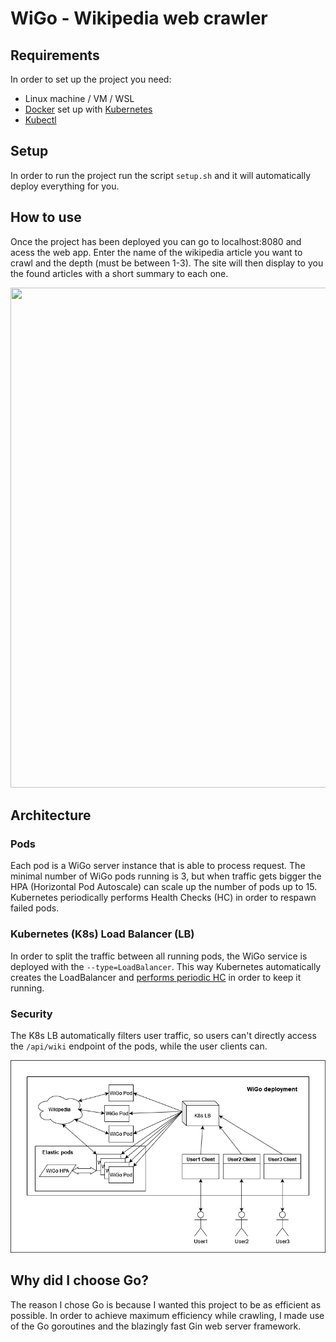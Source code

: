 # WiGo - Wikipedia web crawler
## Requirements
In order to set up the project you need:
* Linux machine / VM / WSL
* [Docker](https://www.docker.com/) set up with [Kubernetes](https://docs.docker.com/desktop/kubernetes/)
* [Kubectl](https://kubernetes.io/docs/tasks/tools/)
## Setup
In order to run the project run the script `setup.sh` and it will automatically deploy everything for you.

## How to use
Once the project has been deployed you can go to localhost:8080 and acess the web app. Enter the name of the wikipedia article you want to crawl and the depth (must be between 1-3). The site will then display to you the found articles with a short summary to each one.
<p align="center">
  <img src="https://github.com/aalyth/vct-wigo/assets/61279622/543212be-29e4-4c96-9f79-e5a5f00fb72d" width="850" height="800"/>
</p>

## Architecture
### Pods
Each pod is a WiGo server instance that is able to process request. The minimal number of WiGo pods running is 3, but when traffic gets bigger the HPA (Horizontal Pod Autoscale) can scale up the number of pods up to 15. Kubernetes periodically performs Health Checks (HC) in order to respawn failed pods.

### Kubernetes (K8s) Load Balancer (LB)
In order to split the traffic between all running pods, the WiGo service is deployed with the `--type=LoadBalancer`. This way Kubernetes automatically creates the LoadBalancer and [performs periodic HC](https://kubernetes.io/docs/tasks/access-application-cluster/create-external-load-balancer/#external-load-balancer-providers) in order to keep it running.

### Security
The K8s LB automatically filters user traffic, so users can't directly access the  `/api/wiki` endpoint of the pods, while the user clients can.

<p align="center">
  <img src="https://github.com/aalyth/vct-wigo/blob/main/others/architecture.png"/>
</p>

## Why did I choose Go?
The reason I chose Go is because I wanted this project to be as efficient as possible. In order to achieve maximum efficiency while crawling, I made use of the Go goroutines and the blazingly fast Gin web server framework.
